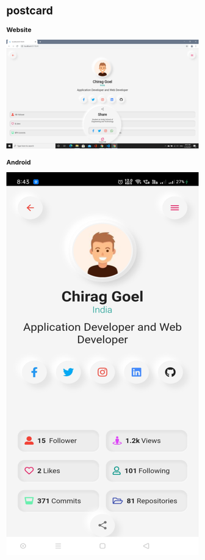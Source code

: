 # postcard

### Website
![](https://github.com/chirag-goel360/Visit_Card_Web_App/blob/main/website.png)

### Android
<img src="https://github.com/chirag-goel360/Visit_Card_Web_App/blob/main/android.jpg" width="800" height="1000">

